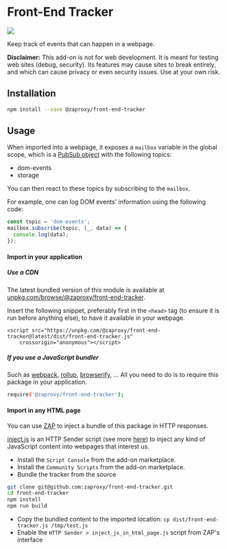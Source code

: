 # Front-End Tracker

![](https://api.travis-ci.com/zaproxy/front-end-tracker.svg?branch=master)

Keep track of events that can happen in a webpage.

**Disclaimer:**
This add-on is not for web development. It is meant for testing web sites (debug, security). Its features may cause sites to break entirely, and which can cause privacy or even security issues. Use at your own risk.


## Installation

```bash
npm install --save @zaproxy/front-end-tracker
```

## Usage

When imported into a webpage, it exposes a `mailbox` variable in the global scope, which is a [PubSub object](https://github.com/mroderick/PubSubJS) with the following topics:
  * dom-events
  * storage

You can then react to these topics by subscribing to the `mailbox`.

For example, one can log DOM events' information using the following code:

```javascript
const topic = 'dom-events';
mailbox.subscribe(topic, (_, data) => {
  console.log(data);
});
```


#### Import in your application

##### Use a CDN

The latest bundled version of this module is available at [unpkg.com/browse/@zaproxy/front-end-tracker](https://unpkg.com/browse/@zaproxy/front-end-tracker@latest/dist/front-end-tracker.js).

Insert the following snippet, preferably first in the `<head>` tag (to ensure it is run before anything else), to have it available in your webpage.

```
<script src="https://unpkg.com/@zaproxy/front-end-tracker@latest/dist/front-end-tracker.js"
    crossorigin="anonymous"></script>
```


##### If you use a JavaScript bundler

Such as [webpack](https://webpack.github.io/), [rollup](https://rollupjs.org/guide/en), [browserify](http://browserify.org/), ...
All you need to do is to require this package in your application.

```bash
require('@zaproxy/front-end-tracker');
```


#### Import in any HTML page

You can use [ZAP](https://github.com/zaproxy/zaproxy/#-owasp-zap) to inject a bundle of this package in HTTP responses.

[inject.js](https://github.com/zaproxy/community-scripts/blob/master/httpsender/inject_js_in_html_page.js) is an HTTP Sender script (see more [here](https://github.com/zaproxy/community-scripts/tree/master/httpsender)) to inject any kind of JavaScript content into webpages that interest us.

  * Install the `Script Console` from the add-on marketplace.
  * Install the `Community Scripts` from the add-on marketplace.
  * Bundle the tracker from the source
  ```bash
  git clone git@github.com:zaproxy/front-end-tracker.git
  cd front-end-tracker
  npm install
  npm run build
  ```
  * Copy the bundled content to the imported location: `cp dist/front-end-tracker.js /tmp/test.js`
  * Enable the `HTTP Sender > inject_js_in_html_page.js` script from ZAP's interface
